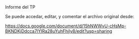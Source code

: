 Informe del TP

Se puede accedar, editar, y comentar el archivo original desde:

https://docs.google.com/document/d/15hNWWvU-cHsMp-BKNDKjDdcca7lYIRa28uYuhFhily8/edit?usp=sharing